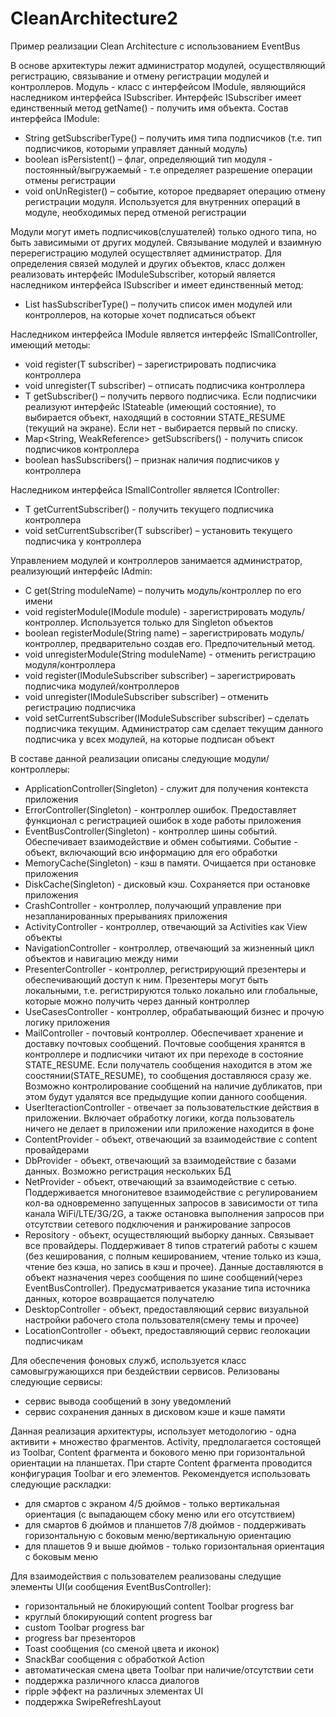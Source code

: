 # CleanArchitecture2

Пример реализации Clean Architecture с использованием EventBus

В основе архитектуры лежит администратор модулей, осуществляющий регистрацию, связывание и отмену регистрации модулей и контроллеров.
Модуль - класс с интерфейсом IModule, являющийся наследником интерфейса ISubscriber. Интерфейс ISubscriber 
имеет единственный метод getName() - получить имя объекта. 
Состав интерфейса IModule:
 - String getSubscriberType() – получить имя типа подписчиков (т.е. тип подписчиков, которыми управляет данный модуль)
 - boolean isPersistent() – флаг, определяющий тип модуля - постоянный/выгружаемый - т.е определяет разрешение операции отмены регистрации
 - void onUnRegister() – событие, которое предваряет операцию отмену регистрации модуля. Используется для внутренних операций в модуле, необходимых перед отменой регистрации

Модули могут иметь подписчиков(слушателей) только одного типа, но быть зависимыми от других модулей. Связывание модулей и взаимную перерегистрацию модулей
осуществляет администратор. Для определения связей модулей и других объектов, класс должен реализовать интерфейс IModuleSubscriber, который является 
наследником интерфейса ISubscriber и имеет единственный метод:
 - List<String> hasSubscriberType() – получить список имен модулей или контроллеров, на которые хочет подписаться объект

Наследником интерфейса IModule является интерфейс ISmallController, имеющий методы:
 - void register(T subscriber) – зарегистрировать подписчика контроллера
 - void unregister(T subscriber) – отписать подписчика контроллера
 - T getSubscriber() – получить первого подписчика. Если подписчики реализуют интерфейс IStateable (имеющий состояние), то выбирается 
   объект, находящий в состоянии STATE_RESUME (текущий на экране). Если нет - выбирается первый по списку.
- Map<String, WeakReference<T>> getSubscribers() - получить список подписчиков контроллера
- boolean hasSubscribers() – признак наличия подписчиков у контроллера

Наследником интерфейса ISmallController является IController:
 - T getCurrentSubscriber() - получить текущего подписчика контроллера
 - void setCurrentSubscriber(T subscriber) – установить текущего подписчика у контроллера

Управлением модулей и контроллеров занимается администратор, реализующий интерфейс IAdmin:
 - <C> C get(String moduleName) – получить модуль/контроллер по его имени
 - void registerModule(IModule module) - зарегистрировать модуль/контроллер. Используется только для Singleton объектов
 - boolean registerModule(String name) – зарегистрировать модуль/контроллер, предварительно создав его. Предпочительный метод.
 - void unregisterModule(String moduleName) - отменить регистрацию модуля/контроллера
 - void register(IModuleSubscriber subscriber) – зарегистрировать подписчика модулей/контроллеров
 - void unregister(IModuleSubscriber subscriber) – отменить регистрацию подписчика
 - void setCurrentSubscriber(IModuleSubscriber subscriber) – сделать подписчика текущим. Администратор сам 
   сделает текущим данного подписчика у всех модулей, на которые подписан объект

В составе данной реализации описаны следующие модули/контроллеры:
 - ApplicationController(Singleton) - служит для получения контекста приложения
 - ErrorController(Singleton) - контроллер ошибок. Предоставляет функционал с регистрацией ошибок в ходе работы приложения
 - EventBusController(Singleton) - контроллер шины событий. Обеспечивает взаимодействие и обмен событиями. Событие - объект, включающий 
   всю информацию для его обработки
 - MemoryCache(Singleton) - кэш в памяти. Очищается при остановке приложения
 - DiskCache(Singleton) - дисковый кэш. Сохраняется при остановке приложения
 - CrashController - контроллер, получающий управление при незапланированных прерываниях приложения
 - ActivityController - контроллер, отвечающий за Activities как View объекты
 - NavigationController - контроллер, отвечающий за жизненный цикл объектов и навигацию между ними
 - PresenterController - контроллер, регистрирующий презентеры и обеспечивающий доступ к ним. Презентеры могут быть локальными,
   т.е. регистрируются только локально или глобальные, которые можно получить через данный контроллер
 - UseCasesController - контроллер, обрабатывающий бизнес и прочую логику приложения
 - MailController - почтовый контроллер. Обеспечивает хранение и доставку почтовых сообщений. Почтовые сообщения хранятся в контроллере и 
   подписчики читают их при переходе в состояние STATE_RESUME. Если получатель сообщения находится в этом же соостянии(STATE_RESUME), 
   то сообщения доставляюся сразу же. Возможно контролирование сообщений на наличие дубликатов, при этом будут удалятся все предыдущие копии данного сообщения.
 - UserIteractionController - отвечает за пользовательсткие действия в приложении. Включает обработку логики, когда пользователь ничего не делает в приложении
   или приложение находится в фоне
 - ContentProvider - объект, отвечающий за взаимодействие с content провайдерами
 - DbProvider - объект, отвечающий за взаимодействие с базами данных. Возможно регистрация нескольких БД
 - NetProvider - объект, отвечающий за взаимодействие с сетью. Поддерживается многонитевое взаимодействие с регулированием
   кол-ва одновременно запущенных запросов в зависимости от типа канала WiFi/LTE/3G/2G, а также остановка выполнения запросов при отсутствии 
   сетевого подключения и ранжирование запросов
 - Repository - объект, осуществляющий выборку данных. Связывает все провайдеры. Поддерживает 8 типов стратегий работы с кэшем 
   (без кеширования, с полным кешированием, чтение только из кэша, чтение без кэша, но запись в кэш и прочее). Данные доставляются в объект
   назначения через сообщения по шине сообщений(через EventBusController). Предусматривается указание типа источника данных, которое возвращается 
   получателю
 - DesktopController - объект, предоставляющий сервис визуальной настройки рабочего стола пользователя(смену темы и прочее)
 - LocationController - объект, предоставляющий сервис геолокации подписчикам

Для обеспечения фоновых служб, используется класс самовыгружающихся при бездействии сервисов. Релизованы следующие сервисы:
 - сервис вывода сообщений в зону уведомлений
 - сервис сохранения данных в дисковом кэше и кэше памяти

Данная реализация архитектуры, использует методологию - одна активити + множество фрагментов. Activity, предполагается состоящей из Toolbar, Content фрагмента
и бокового меню при горизонтальной ориентации на планшетах. При старте Content фрагмента проводится конфигурация Toolbar и его элементов. Рекомендуется 
использовать следующие раскладки:
 - для смартов с экраном 4/5 дюймов - только вертикальная ориентация (с выпадающем сбоку меню или его отсутствием)
 - для смартов 6 дюймов и планшетов 7/8 дюймов - поддерживать горизонтальную с боковым меню/вертикальную ориентацию
 - для плашетов 9 и выше дюймов - только горизонтальная ориентация с боковым меню

Для взаимодействия с пользователем реализованы следущие элементы UI(и сообщения EventBusController):
 - горизонтальный не блокирующий content Toolbar progress bar
 - круглый блокирующий content progress bar
 - custom Toolbar progress bar
 - progress bar презенторов
 - Toast сообщения (со сменой цвета и иконок)
 - SnackBar сообщения с обработкой Action
 - автоматическая смена цвета Toolbar при наличие/отсутствии сети
 - поддержка различного класса диалогов
 - ripple эффект на различных элементах UI
 - поддержка SwipeRefreshLayout







